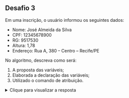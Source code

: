 ## Desafio 3

Em uma inscrição, o usuário informou os seguintes dados:

- Nome: José Almeida da Silva
- CPF: 12345678900
- RG: 9517530
- Altura: 1,78
- Endereço: Rua A, 380 – Centro – Recife/PE

No algoritmo, descreva como será:
1. A proposta das variáveis;
2. Elaborada a declaração das variáveis;
3. Utilizado o comando de atribuição.


<details> 
  <summary>Clique para visualizar a resposta</summary>

### Resposta

````
Algoritmo "cadastro"
var
	nome: caractere
	cpf: caractere
	rg: caractere
	altura: real
	endereco: caractere
Inicio
	nome <- "José Almeida da Silva"
	cpf <- "12345678900"
	rg <- "9517530"
	altura <- 1.78
	endereco <- "Rua A, 380 - Centro - Recife/PE"

fimalgoritmo 

Obs: As variáveis "cpf" e "rg" estão como caracteres pois há cpf que começa com zero e nesse caso se fosse real
ou inteiro o zero inicial seria desconciderado. Já o rg existem estados que usam letras além da numeração.
````
